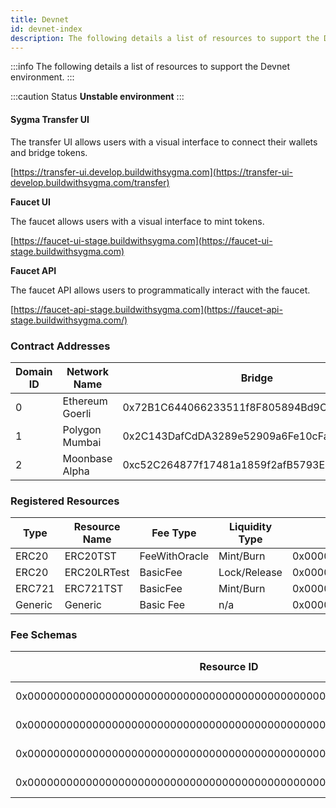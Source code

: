 ```yaml
---
title: Devnet
id: devnet-index
description: The following details a list of resources to support the Devnet environment.
---
```


:::info
The following details a list of resources to support the Devnet environment.
:::

:::caution Status
**Unstable environment**
:::

#### Sygma Transfer UI

The transfer UI allows users with a visual interface to connect their wallets and bridge tokens.

[https://transfer-ui.develop.buildwithsygma.com](https://transfer-ui-develop.buildwithsygma.com/transfer)

**Faucet UI**

The faucet allows users with a visual interface to mint tokens.

[https://faucet-ui-stage.buildwithsygma.com](https://faucet-ui-stage.buildwithsygma.com)

**Faucet API**

The faucet API allows users to programmatically interact with the faucet.

[https://faucet-api-stage.buildwithsygma.com](https://faucet-api-stage.buildwithsygma.com/)

###

### Contract Addresses

| Domain ID | Network Name    | Bridge                                     | Control Segregator                         | Fee Router                                 | Fee Handler With Oracle                    | ERC20 Handler                              | ERC721 Handler                             | Generic Handler                            |
| --------- | --------------- | ------------------------------------------ | ------------------------------------------ | ------------------------------------------ | ------------------------------------------ | ------------------------------------------ | ------------------------------------------ | ------------------------------------------ |
| 0         | Ethereum Goerli | 0x72B1C644066233511f8F805894Bd9C9bDc8A18bd | 0x0738Bb785Fdf3161E497927835001C685Ae6aF3F | 0x6840BADdFA2a0d74f37bAe445127749e0937bB43 | 0x15f3DD97c87c5848f446e44A07D999e36F77E542 | 0xAAC25f02aeafa90a2E5985604A2b27D70edc9aE2 | 0xEABcd72E0662D3fEbd2e9148a841cD18FFCe49Ea | 0xaE299Ee7999FB708f8ADD517f329417FB7284DcB |
| 1         | Polygon Mumbai  | 0x2C143DafCdDA3289e52909a6Fe10cFa24eC78eFa | 0x24E7f94bcF23A6Ce421a125FEE98AFDd82fa7553 | 0x03E479aBaE403F9e276a8e25DB4d39F10F8584f4 | 0x8Ed0fC96d7163b06F40E420cC81f6F525D40A954 | 0x0c678958A685e028f153bA31e3C348eDbE4D98BA | 0x385Ad090F69CfCa0c2AA4A8345D61935d129f2a2 | 0x6c033C5C704634cC2b43b71E07740f2AE03563Ff |
| 2         | Moonbase Alpha  | 0xc52C264877f17481a1859f2afB5793E4a9d2088b | 0x373242b4721796bcc98e5affe03d424cde28bee2 | 0xAAC25f02aeafa90a2E5985604A2b27D70edc9aE2 | 0xf462b18aDAC00dda60343C674491C83EFa20E3fF | 0x3F9A68fF29B3d86a6928C44dF171A984F6180009 | 0xe9d3b1433bACDfC26ee097629D238A41BF6dA3aE | 0xF1bFBbE4174E2E6595E095BDF3ac8b97aF7796aA |

### Registered Resources

| Type    | Resource Name | Fee Type      | Liquidity Type | Resource ID                                                        | Goerli Contract Address                    | Mumbai Contract Address                    | Moonbase Contract Address                  |
| ------- | ------------- | ------------- | -------------- | ------------------------------------------------------------------ | ------------------------------------------ | ------------------------------------------ | ------------------------------------------ |
| ERC20   | ERC20TST      | FeeWithOracle | Mint/Burn      | 0x0000000000000000000000000000000000000000000000000000000000000000 | 0x3D151A97A446C9ea6893038e7C0db73466f3f3af | 0x2465c8F84bDB7130ACDf31d694bc9c820F70ac06 | 0xAc693E44E1EDe5f66A4e1406F65b904450932fB3 |
| ERC20   | ERC20LRTest   | BasicFee      | Lock/Release   | 0x0000000000000000000000000000000000000000000000000000000000000300 | 0x3F9A68fF29B3d86a6928C44dF171A984F6180009 | 0xFC072Aa8ABB5646aFD0c22994bdE30dB57B1BF1C | 0x3690601896C289be2d894c3d1213405310D0a25C |
| ERC721  | ERC721TST     | BasicFee      | Mint/Burn      | 0x0000000000000000000000000000000000000000000000000000000000000200 | 0xe9d3b1433bACDfC26ee097629D238A41BF6dA3aE | 0x4beD477d1f5D338855A521ABa2A88c9a15e2eA5d | 0x3D151A97A446C9ea6893038e7C0db73466f3f3af |
| Generic | Generic       | Basic Fee     | n/a            | 0x0000000000000000000000000000000000000000000000000000000000000500 | n/a                                        | n/a                                        | n/a                                        |

### Fee Schemas

| Resource ID                                                        | Fee Type   | Fee Percent/Amount |
| ------------------------------------------------------------------ | ---------- | ------------------ |
| 0x0000000000000000000000000000000000000000000000000000000000000000 | Fee oracle | 3%                 |
| 0x0000000000000000000000000000000000000000000000000000000000000200 | Base fee   | 0.0001 Base tokens |
| 0x0000000000000000000000000000000000000000000000000000000000000300 | Base fee   | 0.0001 Base tokens |
| 0x0000000000000000000000000000000000000000000000000000000000000500 | Base fee   | 0.0001 Base tokens |
